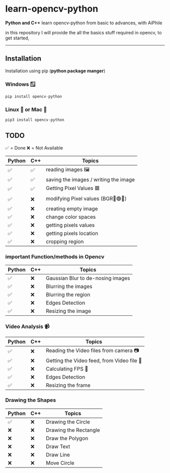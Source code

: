 # learn-opencv-python
**Python and C++**
learn opencv-python from basic to advances, with AiPhile

in this  repository I will provide the all the basics stuff required in opencv, to get started, 


---
## Installation
Installation using pip (**python package manger**)

### Windows 🪟
```python 
pip install opencv-python
```
### Linux 🐧 or Mac 🍎

```python 
pip3 install opencv-python
```

## TODO
✅ = Done 
❌ = Not Available 

|**Python** |**C++**| **Topics**|
|----|--------|-----|
✅| ✅|reading images 🖼️ |
| ✅ | ✅| saving the images / writing the image  
| ✅ |✅| Getting Pixel Values 🟥 |  
| ✅ |:x:| modifying Pixel values (BGR🔵🟢🔴)  
| ✅ |:x:|creating empty image 
| ✅ |:x:| change color spaces 
| ✅ |:x:| getting pixels values  
| ✅ |:x:| getting pixels location 
| ✅ |:x:| cropping region  

### important Function/methods in Opencv
|**Python**| **C++** |**Topics**|       
|----|--------|-----| 
| ✅| :x:| Gaussian Blur to  de-nosing images 
| ✅| :x:| Blurring the images 
| ✅| :x:| Blurring the region  
| ✅| :x:| Edges Detection  
| ✅| :x:| Resizing the image 

### Video Analysis :video_camera:
|**Python**| **C++** |**Topics**|       
|----|--------|-----|
| ✅| :x:| Reading the Video files from camera 📷
| ✅| :x:| Getting the Video feed, from Video file 📁
| ✅| :x:| Calculating FPS 🧲
| ✅| :x:| Edges Detection  
| ✅| :x:| Resizing the frame


### Drawing the Shapes
|**Python**| **C++** |**Topics**|       
|----|--------|-----|
| ✅| :x:| Drawing the Circle 
| :x:| :x:| Drawing the Rectangle 
|:x:| :x:|Draw the Polygon
| ❌| :x:| Draw Text 
| :x:| :x:| Draw Line
|:x: | :x: | Move Circle
